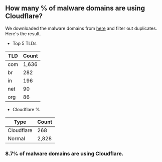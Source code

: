 ## How many % of malware domains are using Cloudflare?


We downloaded the malware domains from [here](https://urlhaus.abuse.ch) and filter out duplicates.
Here's the result.


[//]: # (start replacement)


- Top 5 TLDs

| TLD | Count |
| --- | --- |
| com | 1,636 |
| br | 282 |
| in | 196 |
| net | 90 |
| org | 86 |


- Cloudflare %

| Type | Count |
| --- | --- |
| Cloudflare | 268 |
| Normal | 2,828 |


### 8.7% of malware domains are using Cloudflare.